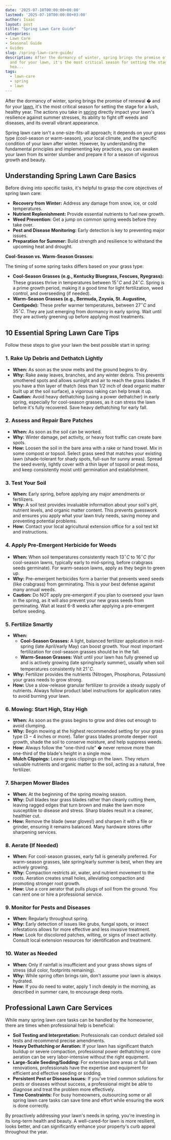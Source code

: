 ```yaml
---
date: '2025-07-10T00:00:00+00:00'
lastmod: '2025-07-10T00:00:00+03:00'
author: Isaac
layout: post
title: "Spring Lawn Care Guide"
categories:
- Lawn Care
- Seasonal Guide
- Guides
slug: /spring-lawn-care-guide/
description: After the dormancy of winter, spring brings the promise of renewal �
  and for your lawn, it's the most critical season for setting the stage for a lush,
  hea...
tags: 
  - lawn-care
  - spring
  - lawn
---
```

After the dormancy of winter, spring brings the promise of renewal � and for your [lawn](/posts/10-essential-lawn-and-garden-tools-for-fall/), it's the most critical season for setting the stage for a lush, healthy year. The actions you take in [spring](/posts/spring-green-lawn-care/) directly impact your lawn's resilience against summer stresses, its ability to fight off weeds and diseases, and its overall vibrant appearance.

Spring lawn care isn't a one-size-fits-all approach; it depends on your grass type (cool-season or warm-season), your local climate, and the specific condition of your lawn after winter. However, by understanding the fundamental principles and implementing key practices, you can awaken your lawn from its winter slumber and prepare it for a season of vigorous growth and beauty.

## Understanding Spring Lawn Care Basics

Before diving into specific tasks, it's helpful to grasp the core objectives of spring lawn care:

* **Recovery from Winter:** Address any damage from snow, ice, or cold temperatures.
* **Nutrient Replenishment:** Provide essential nutrients to fuel new growth.
* **Weed Prevention:** Get a jump on common spring weeds before they take over.
* **Pest and Disease Monitoring:** Early detection is key to preventing major issues.
* **Preparation for Summer:** Build strength and resilience to withstand the upcoming heat and drought.

**Cool-Season vs. Warm-Season Grasses:**

The timing of some spring tasks differs based on your grass type:

* **Cool-Season Grasses (e.g., Kentucky Bluegrass, Fescues, Ryegrass):** These grasses thrive in temperatures between $15^\circ C$ and $24^\circ C$. Spring is a prime growth period, making it a good time for light fertilization, weed control, and overseeding (if needed).
* **Warm-Season Grasses (e.g., Bermuda, Zoysia, St. Augustine, Centipede):** These prefer warmer temperatures, between $27^\circ C$ and $35^\circ C$. They are just emerging from dormancy in early spring. Wait until they are actively greening up before applying most treatments.

## 10 Essential Spring Lawn Care Tips

Follow these steps to give your lawn the best possible start in spring:

### 1. Rake Up Debris and Dethatch Lightly

* **When:** As soon as the snow melts and the ground begins to dry.
* **Why:** Rake away leaves, branches, and any winter debris. This prevents smothered spots and allows sunlight and air to reach the grass blades. If you have a thin layer of thatch (less than $1/2$ inch of dead organic matter built up at the soil surface), a vigorous raking can help break it up.
* **Caution:** Avoid heavy dethatching (using a power dethatcher) in early spring, especially for cool-season grasses, as it can stress the lawn before it's fully recovered. Save heavy dethatching for early fall.

### 2. Assess and Repair Bare Patches

* **When:** As soon as the soil can be worked.
* **Why:** Winter damage, pet activity, or heavy foot traffic can create bare spots.
* **How:** Loosen the soil in the bare area with a rake or hand trowel. Mix in some compost or topsoil. Select grass seed that matches your existing lawn (shade-tolerant for shady spots, full-sun for sunny areas). Spread the seed evenly, lightly cover with a thin layer of topsoil or peat moss, and keep consistently moist until germination and establishment.

### 3. Test Your Soil

* **When:** Early spring, before applying any major amendments or fertilizers.
* **Why:** A soil test provides invaluable information about your soil's pH, nutrient levels, and organic matter content. This prevents guesswork and ensures you apply what your lawn truly needs, saving money and preventing potential problems.
* **How:** Contact your local agricultural extension office for a soil test kit and instructions.

### 4. Apply Pre-Emergent Herbicide for Weeds

* **When:** When soil temperatures consistently reach $13^\circ C$ to $16^\circ C$ (for cool-season lawns, typically early to mid-spring, before crabgrass seeds germinate). For warm-season lawns, apply as they begin to green up.
* **Why:** Pre-emergent herbicides form a barrier that prevents weed seeds (like crabgrass) from germinating. This is your best defense against many annual weeds.
* **Caution:** Do NOT apply pre-emergent if you plan to overseed your lawn in the spring, as it will also prevent your new grass seeds from germinating. Wait at least 6-8 weeks after applying a pre-emergent before seeding.

### 5. Fertilize Smartly

* **When:**
    * **Cool-Season Grasses:** A light, balanced fertilizer application in mid-spring (late April/early May) can boost growth. Your most important fertilization for cool-season grasses should be in the fall.
    * **Warm-Season Grasses:** Wait until your lawn has fully greened up and is actively growing (late spring/early summer), usually when soil temperatures consistently hit $21^\circ C$.
* **Why:** Fertilizer provides the nutrients (Nitrogen, Phosphorus, Potassium) your grass needs to grow strong.
* **How:** Use a slow-release granular fertilizer to provide a steady supply of nutrients. Always follow product label instructions for application rates to avoid burning your lawn.

### 6. Mowing: Start High, Stay High

* **When:** As soon as the grass begins to grow and dries out enough to avoid clumping.
* **Why:** Begin mowing at the highest recommended setting for your grass type ($3-4$ inches or more). Taller grass blades promote deeper root growth, shade the soil to conserve moisture, and help suppress weeds.
* **How:** Always follow the "one-third rule" � never remove more than one-third of the blade's height in a single mow.
* **Mulch Clippings:** Leave grass clippings on the lawn. They return valuable nutrients and organic matter to the soil, acting as a natural, free fertilizer.

### 7. Sharpen Mower Blades

* **When:** At the beginning of the spring mowing season.
* **Why:** Dull blades tear grass blades rather than cleanly cutting them, leaving ragged edges that turn brown and make the lawn more susceptible to disease and stress. Sharp blades result in a cleaner, healthier cut.
* **How:** Remove the blade (wear gloves!) and sharpen it with a file or grinder, ensuring it remains balanced. Many hardware stores offer sharpening services.

### 8. Aerate (If Needed)

* **When:** For cool-season grasses, early fall is generally preferred. For warm-season grasses, late spring/early summer is best, when they are actively growing.
* **Why:** Compaction restricts air, water, and nutrient movement to the roots. Aeration creates small holes, alleviating compaction and promoting stronger root growth.
* **How:** Use a core aerator that pulls plugs of soil from the ground. You can rent one or hire a professional service.

### 9. Monitor for Pests and Diseases

* **When:** Regularly throughout spring.
* **Why:** Early detection of issues like grubs, fungal spots, or insect infestations allows for more effective and less invasive treatment.
* **How:** Look for discolored patches, wilting, or signs of insect activity. Consult local extension resources for identification and treatment.

### 10. Water as Needed

* **When:** Only if rainfall is insufficient and your grass shows signs of stress (dull color, footprints remaining).
* **Why:** While spring often brings rain, don't assume your lawn is always hydrated.
* **How:** If you do need to water, apply $1$ inch deeply in the morning, as described in summer care, to encourage deep roots.

## Professional Lawn Care Services

While many spring lawn care tasks can be handled by the homeowner, there are times when professional help is beneficial:

* **Soil Testing and Interpretation:** Professionals can conduct detailed soil tests and recommend precise amendments.
* **Heavy Dethatching or Aeration:** If your lawn has significant thatch buildup or severe compaction, professional power dethatching or core aeration can be very labor-intensive without the right equipment.
* **Large-Scale Seeding/Sodding:** For extensive bare areas or full lawn renovations, professionals have the expertise and equipment for efficient and effective seeding or sodding.
* **Persistent Pest or Disease Issues:** If you've tried common solutions for pests or diseases without success, a professional might be able to diagnose and treat the problem more effectively.
* **Time Constraints:** For busy homeowners, outsourcing some or all spring lawn care tasks can save time and effort while ensuring the work is done correctly.

By proactively addressing your lawn's needs in spring, you're investing in its long-term health and beauty. A well-cared-for lawn is more resilient, looks better, and can significantly enhance your property's curb appeal throughout the year.

